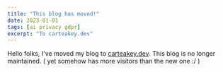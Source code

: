 ```yaml
---
title: "This blog has moved!"
date: 2023-01-01
tags: [ai privacy gdpr]
excerpt: "To carteakey.dev"
---
```


Hello folks, I've moved my blog to [carteakey.dev](https://carteakey.dev). This blog is no longer maintained. ( yet somehow has more visitors than the new one :/ )
